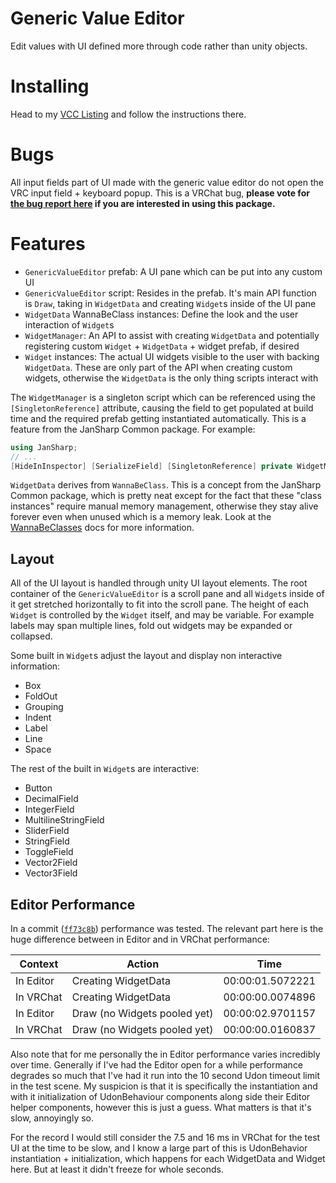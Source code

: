 
# Generic Value Editor

Edit values with UI defined more through code rather than unity objects.

# Installing

Head to my [VCC Listing](https://jansharp.github.io/vrc/vcclisting.xhtml) and follow the instructions there.

# Bugs

All input fields part of UI made with the generic value editor do not open the VRC input field + keyboard popup. This is a VRChat bug, **please vote for [the bug report here](https://feedback.vrchat.com/bug-reports/p/instantiated-input-fields-dont-open-the-vrc-keyboard) if you are interested in using this package.**

# Features

- `GenericValueEditor` prefab: A UI pane which can be put into any custom UI
- `GenericValueEditor` script: Resides in the prefab. It's main API function is `Draw`, taking in `WidgetData` and creating `Widget`s inside of the UI pane
- `WidgetData` WannaBeClass instances: Define the look and the user interaction of `Widget`s
- `WidgetManager`: An API to assist with creating `WidgetData` and potentially registering custom `Widget` + `WidgetData` + widget prefab, if desired
- `Widget` instances: The actual UI widgets visible to the user with backing `WidgetData`. These are only part of the API when creating custom widgets, otherwise the `WidgetData` is the only thing scripts interact with

The `WidgetManager` is a singleton script which can be referenced using the `[SingletonReference]` attribute, causing the field to get populated at build time and the required prefab getting instantiated automatically. This is a feature from the JanSharp Common package. For example:

```cs
using JanSharp;
// ...
[HideInInspector] [SerializeField] [SingletonReference] private WidgetManager widgetManager;
```

`WidgetData` derives from `WannaBeClass`. This is a concept from the JanSharp Common package, which is pretty neat except for the fact that these "class instances" require manual memory management, otherwise they stay alive forever even when unused which is a memory leak. Look at the [WannaBeClasses](https://github.com/JanSharp/VRCJanSharpCommon#wannabeclasses) docs for more information.

## Layout

All of the UI layout is handled through unity UI layout elements. The root container of the `GenericValueEditor` is a scroll pane and all `Widget`s inside of it get stretched horizontally to fit into the scroll pane. The height of each `Widget` is controlled by the `Widget` itself, and may be variable. For example labels may span multiple lines, fold out widgets may be expanded or collapsed.

Some built in `Widget`s adjust the layout and display non interactive information:

- Box
- FoldOut
- Grouping
- Indent
- Label
- Line
- Space

The rest of the built in `Widget`s are interactive:

- Button
- DecimalField
- IntegerField
- MultilineStringField
- SliderField
- StringField
- ToggleField
- Vector2Field
- Vector3Field

## Editor Performance

In a commit ([`ff73c8b`](https://github.com/JanSharp/VRCGenericValueEditor/commit/ff73c8ba438114ad6701cf46b54bab6313bd6d7a)) performance was tested. The relevant part here is the huge difference between in Editor and in VRChat performance:

| Context   | Action                       | Time             |
|-----------|------------------------------|------------------|
| In Editor | Creating WidgetData          | 00:00:01.5072221 |
| In VRChat | Creating WidgetData          | 00:00:00.0074896 |
| In Editor | Draw (no Widgets pooled yet) | 00:00:02.9701157 |
| In VRChat | Draw (no Widgets pooled yet) | 00:00:00.0160837 |

Also note that for me personally the in Editor performance varies incredibly over time. Generally if I've had the Editor open for a while performance degrades so much that I've had it run into the 10 second Udon timeout limit in the test scene. My suspicion is that it is specifically the instantiation and with it initialization of UdonBehaviour components along side their Editor helper components, however this is just a guess. What matters is that it's slow, annoyingly so.

For the record I would still consider the 7.5 and 16 ms in VRChat for the test UI at the time to be slow, and I know a large part of this is UdonBehavior instantiation + initialization, which happens for each WidgetData and Widget here. But at least it didn't freeze for whole seconds.

